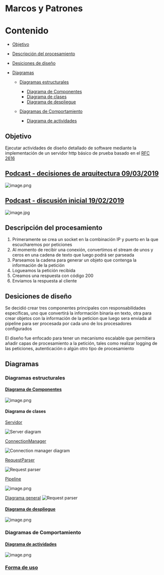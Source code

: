 # Marcos y Patrones

# Contenido

* [Objetivo](#objetivo)

* [Descripción del procesamiento](#descripción-del-procesamiento)

* [Desiciones de diseño](#desiciones-de-diseño)

* [Diagramas](#diagramas)

  * [Diagramas estructurales](#diagramas-estructurales)
  
    * [Diagrama de Componentes](#diagrama-de-componentes)
    * [Diagrama de clases](#diagrama-de-clases)
    * [Diagrama de despliegue](#diagrama-de-despliegue)
  
  * [Diagramas de Comportamiento](#diagramas-de-comportamiento)
  
    * [Diagrama de actividades](#diagrama-de-actividades)
    
## Objetivo
Ejecutar actividades de diseño detallado de software mediante la implementación de un servidor
http básico de prueba basado en el [RFC 2616](https://tools.ietf.org/html/rfc2616)

## [Podcast - decisiones de arquitectura 09/03/2019](https://youtu.be/pJxubSjxlnI)
 ![image.png](https://raw.githubusercontent.com/jsoto0025/eafit.httpserver/master//Documentation/images/podcast003.PNG)



## [Podcast - discusión inicial 19/02/2019](https://youtu.be/uAXitENOrKI)
 ![image.jpg](https://raw.githubusercontent.com/jsoto0025/eafit.httpserver/master//Documentation/images/podcast001.JPG)

## Descripción del procesamiento

1. Primeramente se crea un socket en la combinación IP y puerto en la que escucharemos por peticiones
2. Al momento de recibir una conexión, convertimos el stream de unos y ceros en una cadena de texto que luego podrá ser parseada
3. Parseamos la cadena para generar un objeto que contenga la información de la petición
4. Logueamos la petición recibida
5. Creamos una respuesta con código 200
5. Enviamos la respuesta al cliente

## Desiciones de diseño

Se decidió crear tres componentes principales con responsabilidades específicas, uno que convertirá la información binaria en texto, otra para crear objetos con la información de la peticion 
que luego sera enviada al pipeline para ser procesada por cada uno de los procesadores configurados

El diseño fue enfocado para tener un mecanismo escalable que permitiera añadir capas de procesamiento a la petición, tales como realizar logging de las peticiones, autenticación o algún otro tipo de procesamiento

## Diagramas

### Diagramas estructurales

#### [Diagrama de Componentes](https://drive.google.com/file/d/1f8nMRdii9rgghjJXw1yMWbSsWKuabmQg/view?usp=sharing)
 ![image.png](https://raw.githubusercontent.com/jsoto0025/eafit.httpserver/master//Documentation/images/uml-componentes-diagram-b.png)

#### Diagrama de clases

[Servidor](https://drive.google.com/file/d/1vFhEw-44pBMuWKQeXJMHlMY-JCUOKLbf/view?usp=sharing)

![Server diagram](https://raw.githubusercontent.com/jsoto0025/eafit.httpserver/master//Documentation/images/uml-diagrama-server.png)

[ConnectionManager](https://drive.google.com/file/d/1vFhEw-44pBMuWKQeXJMHlMY-JCUOKLbf/view?usp=sharing)

![Connection manager diagram](https://raw.githubusercontent.com/jsoto0025/eafit.httpserver/master//Documentation/images/uml-diagrama-connection-manager.png)

[RequestParser](https://drive.google.com/file/d/1vFhEw-44pBMuWKQeXJMHlMY-JCUOKLbf/view?usp=sharing)

![Request parser](https://github.com/jsoto0025/eafit.httpserver/blob/master/Documentation/images/uml-clases-diagram-request-parser.png)

[Pipeline](https://drive.google.com/file/d/1vFhEw-44pBMuWKQeXJMHlMY-JCUOKLbf/view?usp=sharing)

![image.png](https://raw.githubusercontent.com/jsoto0025/eafit.httpserver/master//Documentation/images/uml-diagrama-ipeline.png)

[Diagrama general](https://drive.google.com/file/d/1vFhEw-44pBMuWKQeXJMHlMY-JCUOKLbf/view?usp=sharing)
![Request parser](https://github.com/jsoto0025/eafit.httpserver/blob/master/Documentation/images/uml-diagramas-general.png)

#### [Diagrama de despliegue](https://drive.google.com/file/d/1y0OHZs0uo-muBTQ1z-5_3zR6ZHKDHd_m/view?usp=sharing)
 ![image.png](https://raw.githubusercontent.com/jsoto0025/eafit.httpserver/master//Documentation/images/uml-diagrama-despliegueC.png)

### Diagramas de Comportamiento

#### [Diagrama de actividades](https://drive.google.com/file/d/1sMBNNXBy4c5ZmWnw5LiROM3euaW3x4Zv/view?usp=sharing)
 ![image.png](https://raw.githubusercontent.com/jsoto0025/eafit.httpserver/master//Documentation/images/uml-diagrama-actividadesB.png)

### [Forma de uso](https://github.com/jsoto0025/eafit.httpserver/blob/master/Documentation/FormaDeUso.md) 
